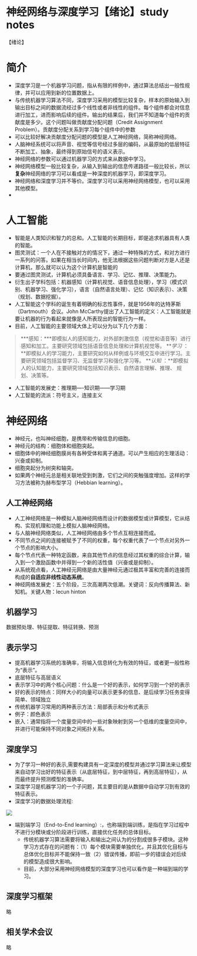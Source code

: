 # 神经网络与深度学习【绪论】study notes

【绪论】

# 简介

- 深度学习是一个机器学习问题，指从有限的样例中，通过算法总结出一般性规律，并可以应用到新的位置数据上。
- 与传统机器学习算法不同，深度学习采用的模型比较复杂，样本的原始输入到输出目标之间的数据流经过多个线性或者非线性的组件。每个组件都会对信息进行加工，进而影响后续的组件。输出的结果后，我们并不知道每个组件的贡献度是多少。这个问题叫做贡献度分配问题（Credit Assignment Problem）。贡献度分配关系到学习每个组件中的参数
- 可以比较好解决贡献度分配问题的模型是人工神经网络，简称神经网络。
- 人脑神经系统可以将声音、视觉等信号经过多层的编码，从最原始的低层特征不断加工、抽象，最终得到原始信号的语义表示。
- 神经网络的参数可以通过机器学习的方式来从数据中学习。
- 神经网络模型一般比较复杂，从输入到输出的信息传递路径一般比较长，所以**复杂**神经网络的学习可以看成是一种深度的机器学习，即深度学习。
- 神经网络和深度学习并不等价。深度学习可以采用神经网络模型，也可以采用其他模型。
- 

# 人工智能

- 智能是人类知识和智力的总和。人工智能的长期目标，即是追求机器具有人类的智能。
- 图灵测试：一个人在不接触对方的情况下，通过一种特殊的方式，和对方进行一系列的问答。如果在相当长时间内，他无法根据这些问题判断对方是人还是计算机，那么就可以认为这个计算机是智能的
- 要通过图灵测试，计算机必须具备语言、学习、记忆、推理、决策能力。
- 衍生出子学科包括：机器感知（计算机视觉、语音信息处理），学习（模式识别、机器学习、强化学习），语言（自然语言处理）、记忆（知识表示）、决策（规划、数据挖掘）。
- 人工智能这个学科的诞生有着明确的标志性事件，就是1956年的达特茅斯（Dartmouth）会议。John McCarthy提出了人工智能的定义：人工智能就是要让机器的行为看起来就像是人所表现出的智能行为一样。
- 目前，人工智能的主要领域大体上可以分为以下几个方面：

> ***感知：***即模拟人的感知能力，对外部刺激信息（视觉和语音等）进行感知和加工。主要研究领域包括语音信息处理和计算机视觉等。
***学习* ：**即模拟人的学习能力，主要研究如何从样例或与环境交互中进行学习。主 要研究领域包括监督学习、无监督学习和强化学习等。
***认知* ：**即模拟人的认知能力，主要研究领域包括知识表示、自然语言理解、推理、
规划、决策等。

- 人工智能的发展史：推理期—-知识期——学习期
- 人工智能的流派：符号主义，连接主义

# 神经网络

- 神经元，也叫神经细胞，是携带和传输信息的细胞。
- 神经元的结构：细胞体和细胞突起。
- 细胞体中的神经细胞膜尚有各种受体和离子通道。可以产生相应的生理活动：兴奋或抑制。
- 细胞突起分为树突和轴突。
- 如果两个神经元总是相关联地受到刺激，它们之间的突触强度增加。这样的学习方法被称为赫布型学习（Hebbian learning）。

## 人工神经网络

- 人工神经网络是一种模拟人脑神经网络而设计的数据模型或计算模型，它从结构、实现机理和功能上模拟人脑神经网络。
- 与人脑神经网络类似，人工神经网络由多个节点互相连接而成。
- 不同节点之间的连接被赋予了不同的权重，每个权重代表了一个节点对另外一个节点的影响大小。
- 每个节点代表一种特定函数，来自其他节点的信息经过其权重的综合计算，输入到一个激励函数中并得到一个新的活性值（兴奋或是抑制）。
- 从系统观点看，人工神经元网络是由大量神经元通过极其丰富和完善的连接而构成的**自适应非线性动态系统**。
- 神经网络发展史：五个阶段，三次高潮两次低潮。关键词：反向传播算法、新知机。关键人物：lecun hinton

## 机器学习

数据预处理、特征提取、特征转换、预测

## 表示学习

- 提高机器学习系统的准确率，将输入信息转化为有效的特征，或者更一般性称为“表示”。
- 底层特征与高层语义
- 表示学习中的两个核心问题：什么是一个好的表示，如何学习到一个好的表示
- 好的表示的特点：同样大小的向量可以表示更多的信息、是后续学习任务变得简单、领域独立
- 传统机器学习常用的两种表示方法：局部表示和分布式表示
- 例子：颜色表示
- 嵌入：通常指将一个度量空间中的一些对象映射到另一个低维的度量空间中，并进行可能保持不同对象之间拓扑关系。

## 深度学习

- 为了学习一种好的表示,需要构建具有一定深度的模型并通过学习算法来让模型来自动学习出好的特征表示（从底层特征，到中层特征，再到高层特征），从而最终提升预测模型的准确率。
- 深度学习是机器学习的一个子问题，其主要目的是从数据中自动学习到有效的特征表示。
- 深度学习的数据处理流程:

![](Untitled-a305be0f-9f4d-455f-8313-c2b486212486.png)

- 端到端学习（End-to-End learning）:，也称端到端训练，是指在学习过程中不进行分模块或分阶段进行训练，直接优化任务的总体目标。
    - 传统机器学习算法需要将输入和输出之间认为的分割成很多子模块。这种学习方式存在的问题有：（1）每个模块需要单独优化，并且其优化目标与总体优化目标并不能保持一致（2）错误传播，即前一步的错误会对后续的模型造成很大影响。
    - 目前，大部分采用神经网络模型的深度学习也可以看作是一种端到端的学习。

## 深度学习框架

略

## 相关学术会议

略